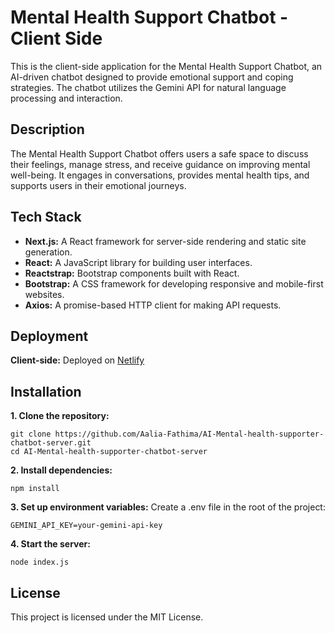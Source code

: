 # Mental Health Support Chatbot - Client Side
This is the client-side application for the Mental Health Support Chatbot, an AI-driven chatbot designed to provide emotional support and coping strategies. The chatbot utilizes the Gemini API for natural language processing and interaction.

## Description
The Mental Health Support Chatbot offers users a safe space to discuss their feelings, manage stress, and receive guidance on improving mental well-being. It engages in conversations, provides mental health tips, and supports users in their emotional journeys.

## Tech Stack
- **Next.js:** A React framework for server-side rendering and static site generation.
- **React:** A JavaScript library for building user interfaces.
- **Reactstrap:** Bootstrap components built with React.
- **Bootstrap:** A CSS framework for developing responsive and mobile-first websites.
- **Axios:** A promise-based HTTP client for making API requests.

## Deployment
**Client-side:** Deployed on [Netlify](https://www.netlify.com/)

## Installation
**1. Clone the repository:**
```
git clone https://github.com/Aalia-Fathima/AI-Mental-health-supporter-chatbot-server.git
cd AI-Mental-health-supporter-chatbot-server
```
**2. Install dependencies:**
```
npm install
```
**3. Set up environment variables:**
Create a .env file in the root of the project:
```
GEMINI_API_KEY=your-gemini-api-key
```
**4. Start the server:**
```
node index.js
```
## License
This project is licensed under the MIT License.

